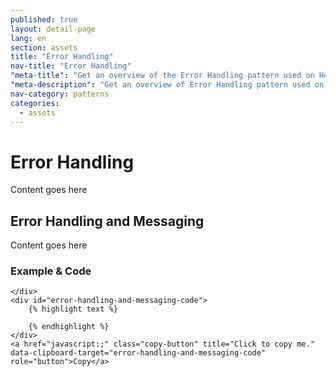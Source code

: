 ```yaml
---
published: true
layout: detail-page
lang: en
section: assets
title: "Error Handling"
nav-title: "Error Handling"
"meta-title": "Get an overview of the Error Handling pattern used on HealthCare.gov"
"meta-description": "Get an overview of Error Handling pattern used on HealthCare.gov"
nav-category: patterns
categories:
  - assets
---
```


# Error Handling

<div class="intro">
Content goes here
</div>

<div class="hr"></div>

## Error Handling and Messaging 

Content goes here

<h3 class="label-opensans">Example &amp; Code</h3>

<div class="code-wrapper">
	<div class="preview has-dark-background">

	</div>
	<div id="error-handling-and-messaging-code">
		{% highlight text %}

		{% endhighlight %}
	</div>
	<a href="javascript:;" class="copy-button" title="Click to copy me." data-clipboard-target="error-handling-and-messaging-code" role="button">Copy</a>
</div>
